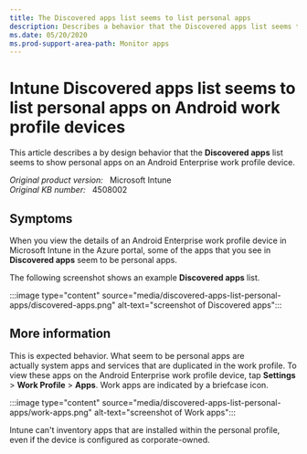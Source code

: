 ```yaml
---
title: The Discovered apps list seems to list personal apps
description: Describes a behavior that the Discovered apps list seems to list personal apps on Android work profile devices.
ms.date: 05/20/2020
ms.prod-support-area-path: Monitor apps 
---
```

# Intune Discovered apps list seems to list personal apps on Android work profile devices

This article describes a by design behavior that the **Discovered apps** list seems to show personal apps on an Android Enterprise work profile device.

_Original product version:_ &nbsp; Microsoft Intune  
_Original KB number:_ &nbsp; 4508002

## Symptoms

When you view the details of an Android Enterprise work profile device in Microsoft Intune in the Azure portal, some of the apps that you see in **Discovered apps** seem to be personal apps.

The following screenshot shows an example **Discovered apps** list.

:::image type="content" source="media/discovered-apps-list-personal-apps/discovered-apps.png" alt-text="screenshot of Discovered apps":::

## More information

This is expected behavior. What seem to be personal apps are actually system apps and services that are duplicated in the work profile. To view these apps on the Android Enterprise work profile device, tap **Settings** > **Work Profile** > **Apps**. Work apps are indicated by a briefcase icon.

:::image type="content" source="media/discovered-apps-list-personal-apps/work-apps.png" alt-text="screenshot of Work apps":::

Intune can't inventory apps that are installed within the personal profile, even if the device is configured as corporate-owned.
